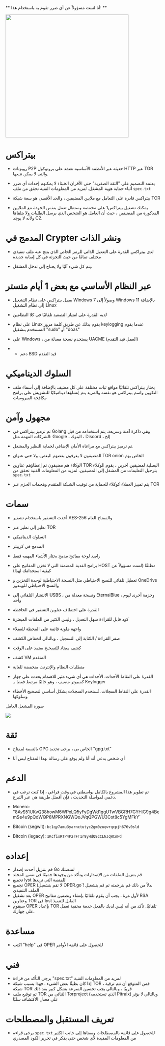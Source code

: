 ** أنا لست مسؤولاً عن أي ضرر تقوم به باستخدام هذا! **

<img src="https://i.ibb.co/nM06FQM/pitraix.png" width=400 height=400></img>
# بيتراكس
- روبوتات P2P حديثة عبر الأنظمة الأساسية تعتمد على بروتوكول HTTP عبر TOR والتي لا يمكن تتبعها.

- يعتمد التصميم على "الثقة الصفرية" حتى الأقران الخبثاء لا يمكنهم إحداث أي ضرر أثناء حماية هوية المشغل. لمزيد من المعلومات الفنية تحقق من ملف `spec.txt`

- بيتراكس قادرة على التعامل مع ملايين المضيفين ، والحد الأقصى هو سعة شبكة TOR

- يمكنك تشغيل بيتراكس1 على محمصة وستظل تعمل بنفس الجودة مع الملايين المذكورة من المضيفين ، حيث أن العامل هو الشخص الذي يرسل الطلبات ولا يتلقاها ولأنه لا يوجد C2.


# المدمج في Crypter ونشر الذات
- لدى بيتراكس القدرة على التعديل الذاتي للرمز الخاص الذي ينتج عنه ملف تنفيذي مختلف تمامًا من حيث التجزئة في كل إصابة جديدة

- يتم كل شيء آليًا ولا يحتاج إلى تدخل المشغل.

# عبر النظام الأساسي مع بعض 1 أيام متستر
- يعمل بيتراكس على نظام التشغيل Windows 7 وصولاً إلى Windows 11 بالإضافة إلى نظام التشغيل Linux

- لديه القدرة على امتياز التصعيد تلقائيًا في كلا النظامين

- على نظام Linux يقوم بذلك عن طريق كلمة مرور keylogging عندما يقوم المستخدم بتشغيل "sudo" أو "doas"

- على Windows ، يستخدم نسخة معدلة من UACME (العمل قيد التقدم)

- * دعم BSD قيد التقدم

# السلوك الديناميكي
- يختار بيتراكس تلقائيًا مواقع ثبات مختلفة على كل مضيف بالإضافة إلى أسماء ملف التكوين واسم بيتراكس هو نفسه والمزيد يتم إنشاؤها ديناميكيًا للتشويش على برامج مكافحة الفيروسات

# مجهول وآمن
- تم ترميز بيتراكس في Golang وهي ذاكرة آمنة وسريعة. يتم استخدامه من قبل الشركات المهمة مثل: Google ، البنوك ، Discord ، إلخ

- تم ترميز بيتراكس مع مراعاة الأمان الإضافي لحماية النظير والمشغل.

- المضيفون لا يعرفون بعضهم البعض. ولا حتى عنوان TOR onion الخاص بهم

- الوكلاء هم مضيفون تم إعطاؤهم عناوين TOR البصلية لمضيفين آخرين ، يقوم الوكلاء بترحيل التعليمات من المشغل إلى المضيفين. لمزيد من المعلومات الفنية تحقق من `spec.txt`

- يتم تمييز العملاء كوكلاء للحماية من توقيت الشبكة المتقدم وهجمات الحزم عبر TOR

# سمات
- أحدث التشفير باستخدام تشفير AES-256 والمفتاح العام

- نظير إلى نظير عبر TOR

- السلوك الديناميكي

- المدمج في كريبتر

- راصد لوحة مفاتيح مدمج يختار الأشياء المهمه فقط

- برامج الفدية المضمنة التي لا تخزن المفاتيح على HOST مطلقًا (لست مسؤولاً عن كيفية استخدامك لهذا)

- تعطيل تلقائي للنسخ الاحتياطي مثل النسخة الاحتياطية لوحدة التخزين و OneDrive والنسخ الاحتياطي للويندوز

- الانتشار التلقائي إلى USBS ، ونسخة معدلة من EternalBlue ، وحزمة أخرى ليوم واحد

- القدرة على اختطاف عناوين التشفير في الحافظة

- كود قابل للقراءة سهل التعديل ، وليس الكثير من الملفات المبعثرة

- واجهة ملونة قائمة على المحطة للعملاء

- صفر القراءة / الكتابة إلى التسجيل ، وبالتالي انخفاض الكشف

- كشف مضاد للتصحيح يعتمد على الوقت

- كشف VM المتقدم

- متطلبات النظام والإنترنت منخفضة للغاية

- القدرة على التقاط الأحداث. الأحداث هي أي شيء مثير للاهتمام يحدث على جهاز كمبيوتر مضيف ، وهو حاليًا مرتبط فقط بـ Keylogger

- القدرة على التقاط السجلات. تُستخدم السجلات بشكل أساسي لتصحيح الأخطاء وسلوكها

صورة المشغل العامل

<img src="https://i.ibb.co/RCBW7NG/image.png"></img>


# ثقة
- بالنسبة لمفتاح GPG الخاص بي ، يرجى تحديد "gpg.txt"

- أي شخص يدعي أنه أنا ولم يوقع على رسالة بهذا المفتاح ليس أنا


# الدعم
- تم تطوير هذا المشروع بالكامل بواسطتي في وقت فراغي ، إذا كنت ترغب في دعمي لمواصلة التحديث ، فإن أفضل طريقة هي عبر التبرع.

- Monero: "8AvS51UKvQ38howM6WPxLQ5yFyDgWd1ggUTwVBGRH7GYHiG9g4BemSe4u9pQdWQP6MPRXNGWQoJVqQPGWU3Cot8c5YgMFkY`

- Bitcoin (segwit): `bc1qy7amu3yarnctutyc2gm0zuqwrqcpjh676v0sld`

- Bitcoin (legacy): `1KcfixRTP4P2rFT1r9yHdQ9cCLNJqWCnPd`

# إعداده
- قم بتنزيل أحدث إصدار Go لمنصتك
- قم بتنزيل الملفات من الإصدارات وتأكد من وجودها جميعًا في نفس المجلد
- تجميع lyst للمنصة التي تريدها
- تجميع OPER (لا تقم بتشغيل OPER.go`! بدلاً من ذلك قم بترجمته ثم قم بتشغيل الملف التنفيذي
- بعد تشغيل OPER لأول مرة ، يجب أن يقوم تلقائيًا بإنشاء وتضمين مفاتيح RSA وعناوين TOR في lyst القابل للتنفيذ
- سيقوم OPER بإعداد TOR تلقائيًا. تأكد من أنه ليس لديك بالفعل خدمة مخفية تعمل على جهازك.

# مساعدة
- اكتب "help" في OPER للحصول على قائمة الأوامر


# فني
- يرجى التأكد من قراءة "spec.txt" لمزيد من المعلومات الفنية
- إذا كان بطيئًا بعض الشيء ، فهذا بسبب شبكة TOR ، فمن المتوقع أن تتم ترقية شبكة TOR قريبًا ، وبالتالي يجب تحسين السرعة بشكل كبير بعد ذلك
- تم توقيع ملف TOR الثنائي من Torproject (الذي تستخدمه Pitraix) وبالتالي لا يؤثر على معدل الاكتشاف سلبًا

# تعريف المستقبل والمصطلحات
- يرجى قراءة `spec.txt` للحصول على قائمة بالمصطلحات ومعناها إلى جانب الكثير من المعلومات المفيدة لأي شخص حتى يفكر في تحرير الكود المصدري
